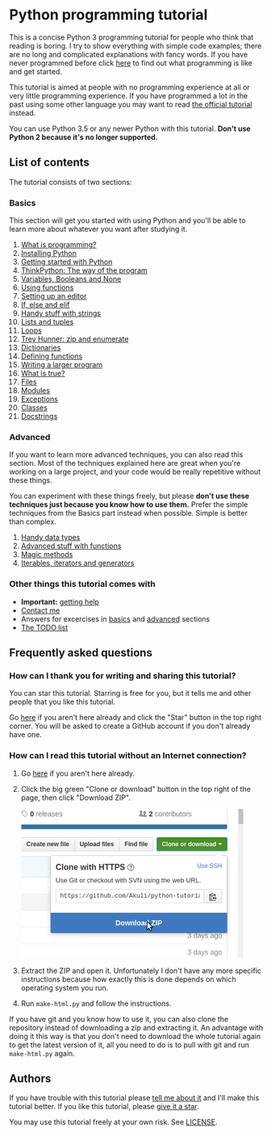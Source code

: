 # Python programming tutorial

This is a concise Python 3 programming tutorial for people who think
that reading is boring. I try to show everything with simple code
examples; there are no long and complicated explanations with fancy
words. If you have never programmed before click
[here](basics/what-is-programming.md) to find out what programming is
like and get started.

This tutorial is aimed at people with no programming experience at all
or very little programming experience. If you have programmed a lot in
the past using some other language you may want to read [the official
tutorial](https://docs.python.org/3/tutorial/) instead.

You can use Python 3.5 or any newer Python with this tutorial. **Don't
use Python 2 because it's no longer supported.**

## List of contents

The tutorial consists of two sections:

### Basics

This section will get you started with using Python and you'll be able
to learn more about whatever you want after studying it.

1. [What is programming?](https://github.com/Ashleshk/Python-Program-Codes/blob/master/Basics/what-is-programming.md)
2. [Installing Python](https://github.com/Ashleshk/Python-Program-Codes/blob/master/Basics/installing-python.md)
3. [Getting started with Python](https://github.com/Ashleshk/Python-Program-Codes/blob/master/Basics/getting-started.md)
4. [ThinkPython: The way of the program](https://github.com/Ashleshk/Python-Program-Codes/blob/master/Basics/the-way-of-the-program.md)
5. [Variables, Booleans and None](https://github.com/Ashleshk/Python-Program-Codes/blob/master/Basics/variables.md)
6. [Using functions](https://github.com/Ashleshk/Python-Program-Codes/blob/master/Basics/using-functions.md)
7. [Setting up an editor](https://github.com/Ashleshk/Python-Program-Codes/blob/master/Basics/editor-setup.md)
8. [If, else and elif](https://github.com/Ashleshk/Python-Program-Codes/blob/master/Basics/if.md)
9. [Handy stuff with strings](https://github.com/Ashleshk/Python-Program-Codes/blob/master/Basics/handy-stuff-strings.md)
10. [Lists and tuples](https://github.com/Ashleshk/Python-Program-Codes/blob/master/Basics/lists-and-tuples.mdd)
11. [Loops](https://github.com/Ashleshk/Python-Program-Codes/blob/master/Basics/loops.md)
12. [Trey Hunner: zip and enumerate](https://github.com/Ashleshk/Python-Program-Codes/blob/master/Basics/trey-hunner-zip-and-enumerate.md)
13. [Dictionaries](https://github.com/Ashleshk/Python-Program-Codes/blob/master/Basics/dicts.md)
14. [Defining functions](https://github.com/Ashleshk/Python-Program-Codes/blob/master/Basics/defining-functions.md)
15. [Writing a larger program](https://github.com/Ashleshk/Python-Program-Codes/blob/master/Basics/larger-program.md)
16. [What is true?](https://github.com/Ashleshk/Python-Program-Codes/blob/master/Basics/what-is-true.md)
17. [Files](https://github.com/Ashleshk/Python-Program-Codes/blob/master/Basics/files.md)
18. [Modules](https://github.com/Ashleshk/Python-Program-Codes/blob/master/Basics/modules.md)
19. [Exceptions](https://github.com/Ashleshk/Python-Program-Codes/blob/master/Basics/exceptions.md)
20. [Classes](https://github.com/Ashleshk/Python-Program-Codes/blob/master/Basics/classes.md)
21. [Docstrings](https://github.com/Ashleshk/Python-Program-Codes/blob/master/Basics/docstrings.md)


### Advanced

If you want to learn more advanced techniques, you can also read this
section. Most of the techniques explained here are great when you're
working on a large project, and your code would be really repetitive
without these things.

You can experiment with these things freely, but please **don't use these
techniques just because you know how to use them.** Prefer the simple
techniques from the Basics part instead when possible. Simple is better
than complex.

1. [Handy data types](https://github.com/Ashleshk/Python-Program-Codes/blob/master/advanced/datatypes.md)
2. [Advanced stuff with functions](https://github.com/Ashleshk/Python-Program-Codes/blob/master/advanced/functions.md)
3. [Magic methods](https://github.com/Ashleshk/Python-Program-Codes/blob/master/advanced/magicmethods.md)
4. [Iterables, iterators and generators](https://github.com/Ashleshk/Python-Program-Codes/blob/master/advanced/iters.md)

### Other things this tutorial comes with

- **Important:** [getting help](https://github.com/Ashleshk/Python-Program-Codes/blob/master/getting-help.md)
- [Contact me](https://github.com/Ashleshk/Python-Program-Codes/blob/master/contact-me.md)
- Answers for excercises in [basics](https://github.com/Ashleshk/Python-Program-Codes/tree/master/Basics) and
    [advanced](https://github.com/Ashleshk/Python-Program-Codes/tree/master/advanced) sections
- [The TODO list](https://github.com/Ashleshk/Python-Program-Codes/blob/master/TODO.md)

## Frequently asked questions

### How can I thank you for writing and sharing this tutorial?

You can star this tutorial. Starring is free for you, but it tells me
and other people that you like this tutorial.

Go [here](https://github.com//python-tutorial) if you aren't here
already and click the "Star" button in the top right corner. You will be
asked to create a GitHub account if you don't already have one.

### How can I read this tutorial without an Internet connection?

1. Go [here](https://github.com//python-tutorial) if you aren't
    here already.
2. Click the big green "Clone or download" button in the top right of
    the page, then click "Download ZIP".

    ![Download ZIP](https://github.com/Ashleshk/Python-Program-Codes/blob/master/images/download-me.png)
3. Extract the ZIP and open it. Unfortunately I don't have any more
    specific instructions because how exactly this is done depends on
    which operating system you run.

4. Run `make-html.py` and follow the instructions.

If you have git and you know how to use it, you can also clone the
repository instead of downloading a zip and extracting it. An advantage
with doing it this way is that you don't need to download the whole
tutorial again to get the latest version of it, all you need to do is to
pull with git and run `make-html.py` again.

## Authors
If you have trouble with this tutorial please [tell me about
it](./contact-me.md) and I'll make this tutorial better. If you
like this tutorial, please [give it a
star](./README.md#how-can-i-thank-you-for-writing-and-sharing-this-tutorial).


You may use this tutorial freely at your own risk. See
[LICENSE](https://github.com/Ashleshk/Python-Program-Codes/blob/master/LICENSE).